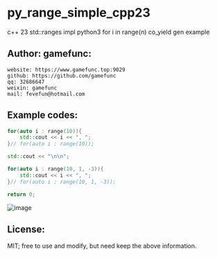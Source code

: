 # py_range_simple_cpp23
c++ 23 std::ranges impl python3 for i in range(n) co_yield gen example


Author: gamefunc:
----------------
    website: https://www.gamefunc.top:9029
    github: https://github.com/gamefunc
    qq: 32686647
    weixin: gamefunc
    mail: fevefun@hotmail.com  
    
  
Example codes:
----------------
```c++
for(auto i : range(10)){
    std::cout << i << ", ";
}// for(auto i : range(10));

std::cout << "\n\n";

for(auto i : range(10, 1, -3)){
    std::cout << i << ", ";
}// for(auto i : range(10, 1, -3));

return 0;
```   
![image](https://github.com/gamefunc/py_range_simple_cpp23/blob/main/img0.jpg)
      

    

License:
----------------
MIT;
free to use and modify, but need keep the above information.  
